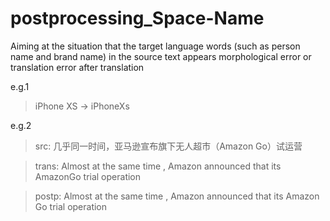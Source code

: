 # postprocessing_Space-Name
Aiming at the situation that the target language words (such as person name and brand name) in the source text appears morphological error or translation error after translation

e.g.1
> iPhone XS  -> iPhoneXs


e.g.2
>src: 几乎同一时间，亚马逊宣布旗下无人超市（Amazon Go）试运营

>trans: Almost at the same time , Amazon announced that its AmazonGo trial operation 

>postp: Almost at the same time , Amazon announced that its Amazon Go trial operation 

